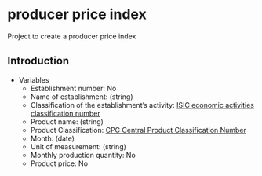 # producer price index
Project to create a producer price index
## Introduction

+ Variables
    + Establishment number: No
    + Name of establishment: (string)
    + Classification of the establishment’s activity: [ISIC economic activities classification number](https://ilostat.ilo.org/resources/concepts-and-definitions/classification-economic-activities/)
    + Product name: (string)
    + Product Classification: [CPC Central Product Classification Number](https://unstats.un.org/unsd/classifications/Econ/cpc)
    + Month: (date)
    + Unit of measurement: (string)
    + Monthly production quantity: No
    + Product price: No

